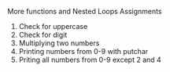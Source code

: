 More functions and Nested Loops Assignments

1. Check for uppercase
2. Check for digit
3. Multiplying two numbers
4. Printing numbers from 0-9 with putchar
5. Priting all numbers from 0-9 except 2 and 4
